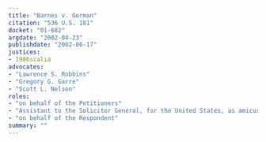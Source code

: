```yaml
---
title: "Barnes v. Gorman"
citation: "536 U.S. 181"
docket: "01-682"
argdate: "2002-04-23"
publishdate: "2002-06-17"
justices:
- 1986scalia
advocates:
- "Lawrence S. Robbins"
- "Gregory G. Garre"
- "Scott L. Nelson"
roles:
- "on behalf of the Petitioners"
- "Assistant to the Solicitor General, for the United States, as amicus curiae, supporting the Petitioners"
- "on behalf of the Respondent"
summary: ""
---
```


